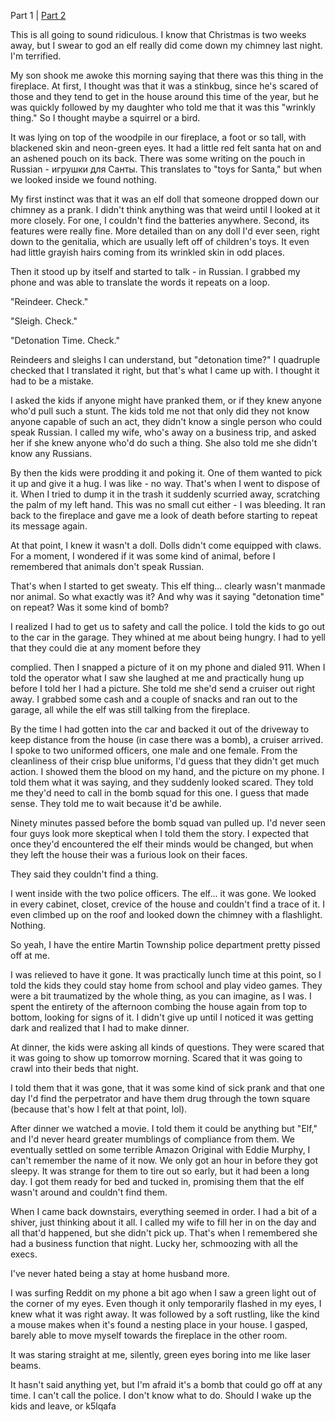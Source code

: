 Part 1 | [Part 2](https://www.reddit.com/r/nosleep/comments/18fzmyl/an_elf_came_down_the_chimney_last_night_part_2/)

This is all going to sound ridiculous. I know that Christmas is two weeks away, but I swear to god an elf really did come down my chimney last night. I'm terrified.

My son shook me awoke this morning saying that there was this thing in the fireplace. At first, I thought was that it was a stinkbug, since he's scared of those and they tend to get in the house around this time of the year, but he was quickly followed by my daughter who told me that it was this "wrinkly thing." So I thought maybe a squirrel or a bird.

It was lying on top of the woodpile in our fireplace, a foot or so tall, with blackened skin and neon-green eyes. It had a little red felt santa hat on and an ashened pouch on its back. There was some writing on the pouch in Russian - игрушки для Санты. This translates to "toys for Santa," but when we looked inside we found nothing.

My first instinct was that it was an elf doll that someone dropped down our chimney as a prank. I didn't think anything was that weird until I looked at it more closely. For one, I couldn't find the batteries anywhere. Second, its features were really fine. More detailed than on any doll I'd ever seen, right down to the genitalia, which are usually left off of children's toys. It even had little grayish hairs coming from its wrinkled skin in odd places.

Then it stood up by itself and started to talk - in Russian. I grabbed my phone and was able to translate the words it repeats on a loop.

"Reindeer. Check."

"Sleigh. Check."

"Detonation Time. Check."

Reindeers and sleighs I can understand, but "detonation time?" I quadruple checked that I translated it right, but that's what I came up with. I thought it had to be a mistake.

I asked the kids if anyone might have pranked them, or if they knew anyone who'd pull such a stunt. The kids told me not that only did they not know anyone capable of such an act, they didn't know a single person who could speak Russian. I called my wife, who's away on a business trip, and asked her if she knew anyone who'd do such a thing. She also told me she didn't know any Russians.

By then the kids were prodding it and poking it. One of them wanted to pick it up and give it a hug. I was like - no way. That's when I went to dispose of it. When I tried to dump it in the trash it suddenly scurried away, scratching the palm of my left hand. This was no small cut either - I was bleeding. It ran back to the fireplace and gave me a look of death before starting to repeat its message again.

At that point, I knew it wasn't a doll. Dolls didn't come equipped with claws. For a moment, I wondered if it was some kind of animal, before I remembered that animals don't speak Russian.

That's when I started to get sweaty. This elf thing... clearly wasn't manmade nor animal. So what exactly was it? And why was it saying "detonation time" on repeat? Was it some kind of bomb?

I realized I had to get us to safety and call the police. I told the kids to go out to the car in the garage. They whined at me about being hungry. I had to yell that they could die at any moment before they

complied. Then I snapped a picture of it on my phone and dialed 911. When I told the operator what I saw she laughed at me and practically hung up before I told her I had a picture. She told me she'd send a cruiser out right away. I grabbed some cash and a couple of snacks and ran out to the garage, all while the elf was still talking from the fireplace.

By the time I had gotten into the car and backed it out of the driveway to keep distance from the house (in case there was a bomb), a cruiser arrived. I spoke to two uniformed officers, one male and one female. From the cleanliness of their crisp blue uniforms, I'd guess that they didn't get much action. I showed them the blood on my hand, and the picture on my phone. I told them what it was saying, and they suddenly looked scared. They told me they'd need to call in the bomb squad for this one. I guess that made sense. They told me to wait because it'd be awhile.

Ninety minutes passed before the bomb squad van pulled up. I'd never seen four guys look more skeptical when I told them the story. I expected that once they'd encountered the elf their minds would be changed, but when they left the house their was a furious look on their faces.

They said they couldn't find a thing.

I went inside with the two police officers. The elf... it was gone. We looked in every cabinet, closet, crevice of the house and couldn't find a trace of it. I even climbed up on the roof and looked down the chimney with a flashlight. Nothing.

So yeah, I have the entire Martin Township police department pretty pissed off at me.

I was relieved to have it gone. It was practically lunch time at this point, so I told the kids they could stay home from school and play video games. They were a bit traumatized by the whole thing, as you can imagine, as I was. I spent the entirety of the afternoon combing the house again from top to bottom, looking for signs of it. I didn't give up until I noticed it was getting dark and realized that I had to make dinner.

At dinner, the kids were asking all kinds of questions. They were scared that it was going to show up tomorrow morning. Scared that it was going to crawl into their beds that night.

I told them that it was gone, that it was some kind of sick prank and that one day I'd find the perpetrator and have them drug through the town square (because that's how I felt at that point, lol).

After dinner we watched a movie. I told them it could be anything but "Elf," and I'd never heard greater mumblings of compliance from them. We eventually settled on some terrible Amazon Original with Eddie Murphy, I can't remember the name of it now. We only got an hour in before they got sleepy. It was strange for them to tire out so early, but it had been a long day. I got them ready for bed and tucked in, promising them that the elf wasn't around and couldn't find them.

When I came back downstairs, everything seemed in order. I had a bit of a shiver, just thinking about it all. I called my wife to fill her in on the day and all that'd happened, but she didn't pick up. That's when I remembered she had a business function that night. Lucky her, schmoozing with all the execs.

I've never hated being a stay at home husband more.

I was surfing Reddit on my phone a bit ago when I saw a green light out of the corner of my eyes. Even though it only temporarily flashed in my eyes, I knew what it was right away. It was followed by a soft rustling, like the kind a mouse makes when it's found a nesting place in your house. I gasped, barely able to move myself towards the fireplace in the other room.

It was staring straight at me, silently, green eyes boring into me like laser beams.

It hasn't said anything yet, but I'm afraid it's a bomb that could go off at any time. I can't call the police. I don't know what to do. Should I wake up the kids and leave, or k5lqafa

&#x200B;

&#x200B;